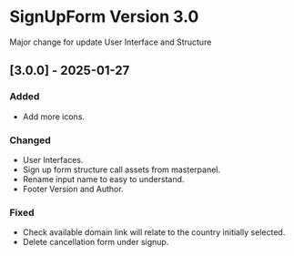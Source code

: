 # SignUpForm Version 3.0
Major change for update User Interface and Structure

## [3.0.0] - 2025-01-27
### Added
- Add more icons.

### Changed
- User Interfaces.
- Sign up form structure call assets from masterpanel.
- Rename input name to easy to understand.
- Footer Version and Author.

### Fixed
- Check available domain link will relate to the country initially selected.
- Delete cancellation form under signup.